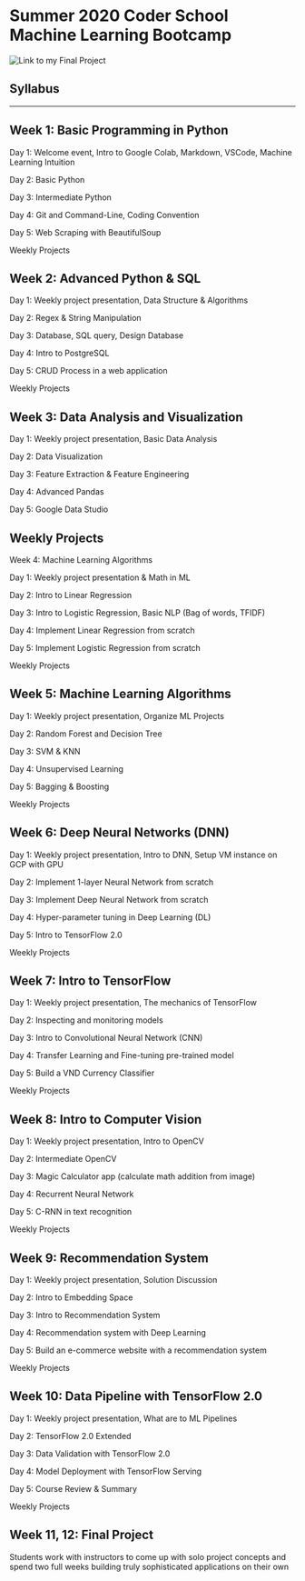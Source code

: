 # Summer 2020 Coder School Machine Learning Bootcamp

![Link to my Final Project](https://github.com/nhamhung/Final-Project-With-SketchRNN)

## Syllabus

---

## Week 1: Basic Programming in Python

Day 1: Welcome event, Intro to Google Colab, Markdown, VSCode, Machine Learning Intuition

Day 2: Basic Python

Day 3: Intermediate Python

Day 4: Git and Command-Line, Coding Convention

Day 5: Web Scraping with BeautifulSoup

Weekly Projects


## Week 2: Advanced Python & SQL

Day 1: Weekly project presentation, Data Structure & Algorithms

Day 2: Regex & String Manipulation

Day 3: Database, SQL query, Design Database

Day 4: Intro to PostgreSQL

Day 5: CRUD Process in a web application

Weekly Projects

## Week 3: Data Analysis and Visualization

Day 1: Weekly project presentation, Basic Data Analysis

Day 2: Data Visualization

Day 3: Feature Extraction & Feature Engineering

Day 4: Advanced Pandas

Day 5: Google Data Studio

## Weekly Projects

Week 4: Machine Learning Algorithms

Day 1: Weekly project presentation & Math in ML

Day 2: Intro to Linear Regression

Day 3: Intro to Logistic Regression, Basic NLP (Bag of words, TFIDF)

Day 4: Implement Linear Regression from scratch

Day 5: Implement Logistic Regression from scratch

Weekly Projects

## Week 5: Machine Learning Algorithms

Day 1: Weekly project presentation, Organize ML Projects

Day 2: Random Forest and Decision Tree

Day 3: SVM & KNN

Day 4: Unsupervised Learning

Day 5: Bagging & Boosting

Weekly Projects

## Week 6: Deep Neural Networks (DNN)

Day 1: Weekly project presentation, Intro to DNN, Setup VM instance on GCP with GPU

Day 2: Implement 1-layer Neural Network from scratch

Day 3: Implement Deep Neural Network from scratch

Day 4: Hyper-parameter tuning in Deep Learning (DL)

Day 5: Intro to TensorFlow 2.0

Weekly Projects

## Week 7: Intro to TensorFlow

Day 1: Weekly project presentation, The mechanics of TensorFlow

Day 2: Inspecting and monitoring models

Day 3: Intro to Convolutional Neural Network (CNN)

Day 4: Transfer Learning and Fine-tuning pre-trained model

Day 5: Build a VND Currency Classifier

Weekly Projects

## Week 8: Intro to Computer Vision

Day 1: Weekly project presentation, Intro to OpenCV

Day 2: Intermediate OpenCV

Day 3: Magic Calculator app (calculate math addition from image)

Day 4: Recurrent Neural Network

Day 5: C-RNN in text recognition

Weekly Projects

## Week 9: Recommendation System

Day 1: Weekly project presentation, Solution Discussion

Day 2: Intro to Embedding Space

Day 3: Intro to Recommendation System

Day 4: Recommendation system with Deep Learning

Day 5: Build an e-commerce website with a recommendation system

Weekly Projects

## Week 10: Data Pipeline with TensorFlow 2.0

Day 1: Weekly project presentation, What are to ML Pipelines

Day 2: TensorFlow 2.0 Extended

Day 3: Data Validation with TensorFlow 2.0

Day 4: Model Deployment with TensorFlow Serving

Day 5: Course Review & Summary

Weekly Projects

## Week 11, 12: Final Project

Students work with instructors to come up with solo project concepts and spend two full weeks building truly sophisticated applications on their own
